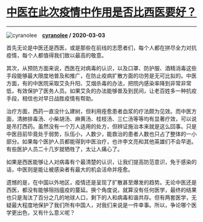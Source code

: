 # [中医在此次疫情中作用是否比西医要好？](https://www.zhihu.com/answer/1052332123)

-----------------------------------------------------------------

![cyranolee](https://pic1.zhimg.com/da8e974dc.jpg?source=1940ef5c "cyranolee")&emsp;**[cyranolee](https://www.zhihu.com/people/cyranolee) / 2020-03-03**

首先无论是中医还是西医，或是那些在前线的志愿者们，每个人都在拼尽全力对抗疫情，每个人都值得我们致以最高的敬意。

其次，从预防方面来说，西医在对病毒的认识，以及口罩、防护服、酒精消毒这些手段能够最大限度地普及和推广，在防止疫病扩散方面的功劳是无可比拟的。中医方面，有的中医院采取艾灸升阳、艾烟杀毒的办法，把院内感染率降到非常非常低，有效保护了医务人员。如果艾灸的办法能够普及到民间，让老百姓多一种抗疫手段，相信也对早日战胜疫情有帮助。

治疗方面，西药一直没什么建树，但利用痊愈患者血浆的疗法颇为见效。而中医方面，清肺排毒汤、小柴胡汤、麻黄汤、桂枝汤、三仁汤等等均有显著疗效，可以说是吊打西药。虽然没有一个万人适用的处方，但辨证施治本来就是这么回事。只是中医目前毕竟处于弱势，队伍小，人数少，能救治的患者人数也只占了整体的一小部分。如果每个医护人员都能得到中医治疗，也许李文亮和其他英雄们不会早逝。有些医护人员二十几岁就牺牲了，太让人痛心了。

如果是西医能够让人对病毒有个最清楚的认识，让我们提高防范意识，免于感染的话，中医则是能让被感染者有最大的机会活命并痊愈。

遗憾的是，在中国以外地区，疫情还是呈现了扩散甚至爆发的趋势。无论中医还是西医，都没有能够阻挡瘟疫的蔓延。换个角度说，就算没有任何医学，最终的结果也只是淘汰了百分之几的地球人口，剩下的人和病毒和谐共存。但有两套医学，无疑最大程度地保护了我们所有中国人，对我们来说是一件幸事。所以，争论哪个医学更出色，又有什么意义呢？

